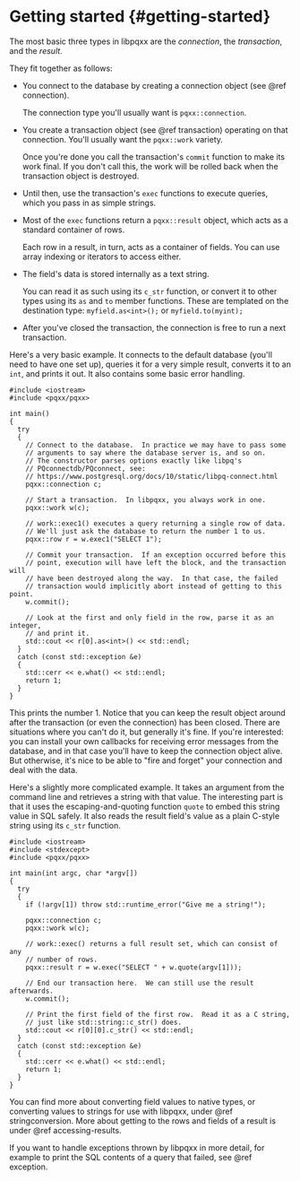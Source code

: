 Getting started                              {#getting-started}
===============

The most basic three types in libpqxx are the _connection_, the _transaction_,
and the _result_.

They fit together as follows:
* You connect to the database by creating a connection object (see
  @ref connection).

  The connection type you'll usually want is `pqxx::connection`.

* You create a transaction object (see @ref transaction) operating on that
  connection.  You'll usually want the `pqxx::work` variety.

  Once you're done you call the transaction's `commit` function to make its
  work final.  If you don't call this, the work will be rolled back when the
  transaction object is destroyed.

* Until then, use the transaction's `exec` functions to execute queries, which
  you pass in as simple strings.

* Most of the `exec` functions return a `pqxx::result` object, which acts
  as a standard container of rows.

  Each row in a result, in turn, acts as a container of fields.  You can use
  array indexing or iterators to access either.

* The field's data is stored internally as a text string.

  You can read it as such using its `c_str` function, or convert it to other
  types using its `as` and `to` member functions.  These are templated on the
  destination type: `myfield.as<int>();` or `myfield.to(myint);`

* After you've closed the transaction, the connection is free to run a next
  transaction.

Here's a very basic example.  It connects to the default database (you'll
need to have one set up), queries it for a very simple result, converts it to
an `int`, and prints it out.  It also contains some basic error handling.

    #include <iostream>
    #include <pqxx/pqxx>

    int main()
    {
      try
      {
        // Connect to the database.  In practice we may have to pass some
        // arguments to say where the database server is, and so on.
        // The constructor parses options exactly like libpq's
        // PQconnectdb/PQconnect, see:
        // https://www.postgresql.org/docs/10/static/libpq-connect.html
        pqxx::connection c;

        // Start a transaction.  In libpqxx, you always work in one.
        pqxx::work w(c);

        // work::exec1() executes a query returning a single row of data.
        // We'll just ask the database to return the number 1 to us.
        pqxx::row r = w.exec1("SELECT 1");

        // Commit your transaction.  If an exception occurred before this
        // point, execution will have left the block, and the transaction will
        // have been destroyed along the way.  In that case, the failed
        // transaction would implicitly abort instead of getting to this point.
        w.commit();

        // Look at the first and only field in the row, parse it as an integer,
        // and print it.
        std::cout << r[0].as<int>() << std::endl;
      }
      catch (const std::exception &e)
      {
        std::cerr << e.what() << std::endl;
        return 1;
      }
    }

This prints the number 1.  Notice that you can keep the result object
around after the transaction (or even the connection) has been closed.  There
are situations where you can't do it, but generally it's fine.  If you're
interested: you can install your own callbacks for receiving error messages
from the database, and in that case you'll have to keep the connection object
alive.  But otherwise, it's nice to be able to "fire and forget" your
connection and deal with the data.

Here's a slightly more complicated example.  It takes an argument from the
command line and retrieves a string with that value.  The interesting part is
that it uses the escaping-and-quoting function `quote` to embed this
string value in SQL safely.  It also reads the result field's value as a
plain C-style string using its `c_str` function.

    #include <iostream>
    #include <stdexcept>
    #include <pqxx/pqxx>

    int main(int argc, char *argv[])
    {
      try
      {
        if (!argv[1]) throw std::runtime_error("Give me a string!");

        pqxx::connection c;
        pqxx::work w(c);

        // work::exec() returns a full result set, which can consist of any
        // number of rows.
        pqxx::result r = w.exec("SELECT " + w.quote(argv[1]));

        // End our transaction here.  We can still use the result afterwards.
        w.commit();

        // Print the first field of the first row.  Read it as a C string,
        // just like std::string::c_str() does.
        std::cout << r[0][0].c_str() << std::endl;
      }
      catch (const std::exception &e)
      {
        std::cerr << e.what() << std::endl;
        return 1;
      }
    }

You can find more about converting field values to native types, or
converting values to strings for use with libpqxx, under
@ref stringconversion.  More about getting to the rows and fields of a
result is under @ref accessing-results.

If you want to handle exceptions thrown by libpqxx in more detail, for
example to print the SQL contents of a query that failed, see @ref exception.
